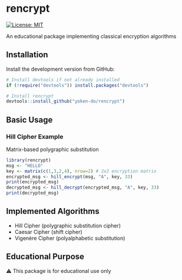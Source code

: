 
# rencrypt

<!-- badges: start -->
[![License: MIT](https://img.shields.io/badge/License-MIT-yellow.svg)](https://opensource.org/licenses/MIT)
<!-- badges: end -->

An educational package implementing classical encryption algorithms 

## Installation

Install the development version from GitHub:

``` r
# Install devtools if not already installed
if (!require("devtools")) install.packages("devtools")

# Install rencrypt
devtools::install_github("yoken-do/rencrypt")
```

## Basic Usage

### Hill Cipher Example

Matrix-based polygraphic substitution

``` r
library(rencrypt)
msg <- "HELLO"
key <- matrix(c(1,3,2,4), nrow=2) # 2x2 encryption matrix
encrypted_msg <- hill_encrypt(msg, "A", key, 33)
print(encrypted_msg)
decrypted_msg <- hill_decrypt(encrypted_msg, "A", key, 33)
print(decrypted_msg)
```

## Implemented Algorithms

- Hill Cipher (polygraphic substitution cipher)
- Caesar Cipher (shift cipher)
- Vigenère Cipher (polyalphabetic substitution)

## Educational Purpose

⚠️ This package is for educational use only 

